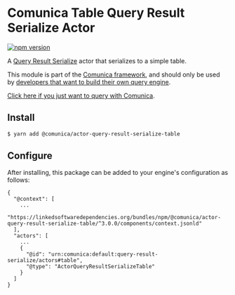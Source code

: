 # Comunica Table Query Result Serialize Actor

[![npm version](https://badge.fury.io/js/%40comunica%2Factor-query-result-serialize-table.svg)](https://www.npmjs.com/package/@comunica/actor-query-result-serialize-table)

A [Query Result Serialize](https://github.com/comunica/comunica/tree/master/packages/bus-query-result-serialize) actor that serializes to a simple table.

This module is part of the [Comunica framework](https://github.com/comunica/comunica),
and should only be used by [developers that want to build their own query engine](https://comunica.dev/docs/modify/).

[Click here if you just want to query with Comunica](https://comunica.dev/docs/query/).

## Install

```bash
$ yarn add @comunica/actor-query-result-serialize-table
```

## Configure

After installing, this package can be added to your engine's configuration as follows:
```text
{
  "@context": [
    ...
    "https://linkedsoftwaredependencies.org/bundles/npm/@comunica/actor-query-result-serialize-table/^3.0.0/components/context.jsonld"
  ],
  "actors": [
    ...
    {
      "@id": "urn:comunica:default:query-result-serialize/actors#table",
      "@type": "ActorQueryResultSerializeTable"
    }
  ]
}
```
